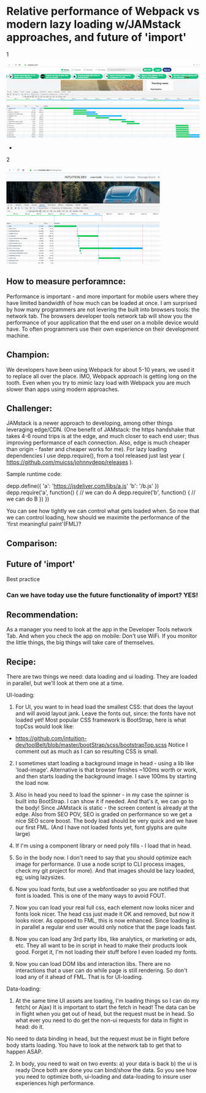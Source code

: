 
# Relative performance of Webpack vs modern lazy loading w/JAMstack approaches, and future of 'import'

1

![10% ](us.png)

* 
2

<img src="in.png" width="400"/>


## How to measure perforamnce:
Performance is important - and more important for mobile users where they have limited bandwidth of how much can be loaded at once.
I am surprised by how many programmers are not levering the built into browsers tools: the network tab. The browsers developer tools network tab will show you the performance of your application that the end user on a mobile device would have. To often programmers use their own experience on their development machine.

## Champion:
We developers have been using Webpack for about 5-10 years, we used it to replace <script src="main.js"></script> all over the place. 
IMO, Webpack approach is getting long on the tooth. Even when you try to mimic lazy load with Webpack you are much slower than apps using modern approaches.

## Challenger:
JAMstack is a newer approach to developing, among other things leveraging edge/CDN. (One benefit of JAMstack: the https handshake that takes 4-6 round 
trips is at the edge, and much closer to each end user; thus improving performance of each connection. Also, edge is much cheaper than origin - faster and cheaper works for me). For lazy loading dependencies I use depp.require(), from a tool released just last year ( https://github.com/muicss/johnnydepp/releases ).

Sample runtime code:

depp.define({
	'a': 'https://jsdeliver.com/libs/a.js'
	'b': '/b.js'
})
depp.require('a', function() {
	// we can do A
	depp.require('b', function() {
		// we can do B
	})
})

You can see how tightly we can control what gets loaded when. So now that we can control loading, how should we maximite the performance of the 'first meaningful paint'(FML)?

## Comparison:


## Future of 'import' 

Best practice


### Can we have today use the future functionality of import? YES!




## Recommendation:

As a manager you need to look at the app in the Developer Tools network Tab.
And when you check the app on mobile: Don't use WiFi. 
If you monitor the little things, the big things will take care of themselves. 

## Recipe:
There are two things we need: data loading and ui loading. They are loaded in parallel, but we'll look at them one at a time.

UI-loading:

1. For UI, you want to in head load the smallest CSS: that does the layout and will avoid layout jank.
Leave the fonts out, since: the fonts have not loaded yet! 
Most popular CSS framework is BootStrap, here is what topCss would look like:
- https://github.com/intuition-dev/toolBelt/blob/master/bootStrap/scss/bootstrapTop.scss
Notice I comment out as much as I can so resulting CSS is small.

2. I sometimes start loading a background image in head - using a lib like 'load-image'. Alternative is that browser finishes ~100ms worth or work, and then starts
loading the background image. I save 100ms by starting the load now.

3. Also in head you need to load the spinner - in my case the spinner is built into BootStrap. I can show it if needed.
And that's it, we can go to the body!
Since JAMstack is static - the screen content is already at the edge. Also from SEO POV, SEO is graded on performance so we get a nice SEO score boost.
The body load should be very quick and we have our first FML.  (And I have not loaded fonts yet, font glyphs are quite large)

4. If I'm using a component library or need poly fills - I load that in head. 

5. So in the body now. I don't need to say that you should optimize each image for performance. (I use a node script to CLI process images, check my git project for more).
And that images should be lazy loaded, eg; using lazysizes.

6. Now you load fonts, but use a webfontloader so you are notified that font is loaded. This is one of the many ways to avoid FOUT. 

7. Now you can load your real full css, each element now looks nicer and fonts look nicer. The head css just made it OK and removed, but now it looks nicer. As opposed to FML, this is now enhanced. Since loading is in parallel a regular end user would only notice that the page loads fast.

8. Now you can load any 3rd party libs, like analytics, or marketing or ads, etc. They all want to be in script in head to make their products look good. Forget it, I'm not
loading their stuff before I even loaded my fonts. 

9. Now you can load DOM libs and interaction libs. There are no interactions that a user can do while page is still rendering. So don't load any of it ahead of FML.
That is for UI-loading.

Data-loading:

1. At the same time UI assets are loading, I'm loading things so I can do my fetch( or Ajax)
It is important to start the fetch in head!
The data can be in flight when you get out of head, but the request must be in head.
So what ever you need to do get the non-ui requests for data in flight in head: do it.

No need to data binding in head, but the request must be in flight before body starts loading. 
You have to look at the network tab to get that to happen ASAP.

2. In body, you need to wait on two events:
a) your data is back
b) the ui is ready
Once both are done you can bind/show the data.
So you see how you need to optimize both, ui-loading and data-loading to insure user experiences high performance.


















